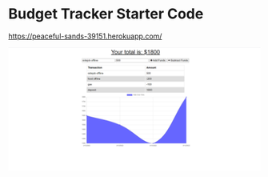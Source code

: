 # Budget Tracker Starter Code

https://peaceful-sands-39151.herokuapp.com/

![screen shot](/public/icons/budget-ss.png?raw=true)
